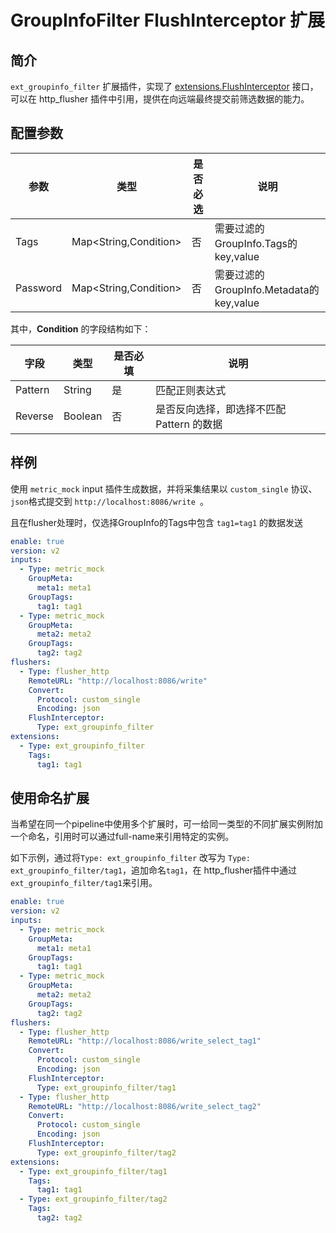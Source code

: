 # GroupInfoFilter FlushInterceptor 扩展

## 简介

`ext_groupinfo_filter` 扩展插件，实现了 [extensions.FlushInterceptor](https://github.com/alibaba/ilogtail/blob/main/pkg/pipeline/extensions/flush_interceptor.go) 接口，可以在 http_flusher 插件中引用，提供在向远端最终提交前筛选数据的能力。

## 配置参数

| 参数       | 类型                    | 是否必选 | 说明                                 |
|----------|-----------------------|------|------------------------------------|
| Tags     | Map<String,Condition> | 否    | 需要过滤的GroupInfo.Tags的 key,value     |
| Password | Map<String,Condition> | 否    | 需要过滤的GroupInfo.Metadata的 key,value |


其中，**Condition** 的字段结构如下：

| 字段      | 类型      | 是否必填 | 说明                        |
|---------|---------|------|---------------------------|
| Pattern | String  | 是    | 匹配正则表达式                   |
| Reverse | Boolean | 否    | 是否反向选择，即选择不匹配 Pattern 的数据 |



## 样例

使用 `metric_mock` input 插件生成数据，并将采集结果以 `custom_single` 协议、`json`格式提交到 `http://localhost:8086/write `。

且在flusher处理时，仅选择GroupInfo的Tags中包含 `tag1=tag1` 的数据发送

```yaml
enable: true
version: v2
inputs:
  - Type: metric_mock
    GroupMeta:
      meta1: meta1
    GroupTags:
      tag1: tag1
  - Type: metric_mock
    GroupMeta:
      meta2: meta2
    GroupTags:
      tag2: tag2
flushers:
  - Type: flusher_http
    RemoteURL: "http://localhost:8086/write"
    Convert:
      Protocol: custom_single
      Encoding: json
    FlushInterceptor: 
      Type: ext_groupinfo_filter
extensions:
  - Type: ext_groupinfo_filter
    Tags:
      tag1: tag1
```

## 使用命名扩展
当希望在同一个pipeline中使用多个扩展时，可一给同一类型的不同扩展实例附加一个命名，引用时可以通过full-name来引用特定的实例。

如下示例，通过将`Type: ext_groupinfo_filter` 改写为 `Type: ext_groupinfo_filter/tag1`，追加命名`tag1`，在 http_flusher插件中通过 `ext_groupinfo_filter/tag1`来引用。

```yaml
enable: true
version: v2
inputs:
  - Type: metric_mock
    GroupMeta:
      meta1: meta1
    GroupTags:
      tag1: tag1
  - Type: metric_mock
    GroupMeta:
      meta2: meta2
    GroupTags:
      tag2: tag2
flushers:
  - Type: flusher_http
    RemoteURL: "http://localhost:8086/write_select_tag1"
    Convert:
      Protocol: custom_single
      Encoding: json
    FlushInterceptor: 
      Type: ext_groupinfo_filter/tag1
  - Type: flusher_http
    RemoteURL: "http://localhost:8086/write_select_tag2"
    Convert:
      Protocol: custom_single
      Encoding: json
    FlushInterceptor: 
      Type: ext_groupinfo_filter/tag2
extensions:
  - Type: ext_groupinfo_filter/tag1
    Tags:
      tag1: tag1
  - Type: ext_groupinfo_filter/tag2
    Tags:
      tag2: tag2
```





